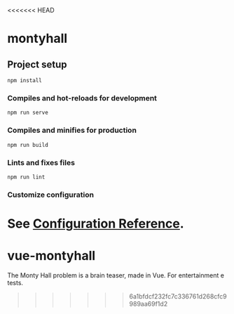 <<<<<<< HEAD
# montyhall

## Project setup
```
npm install
```

### Compiles and hot-reloads for development
```
npm run serve
```

### Compiles and minifies for production
```
npm run build
```

### Lints and fixes files
```
npm run lint
```

### Customize configuration
See [Configuration Reference](https://cli.vuejs.org/config/).
=======
# vue-montyhall
The Monty Hall problem is a brain teaser, made in Vue. For entertainment e tests.
>>>>>>> 6a1bfdcf232fc7c336761d268cfc9989aa69f1d2
